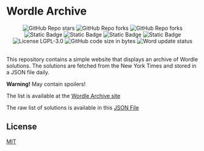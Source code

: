 # Wordle Archive

<div align="center">
  <img alt="GitHub Repo stars" src="https://img.shields.io/github/stars/Hamster45105/wordle-archive?style=social">
  <img alt="GitHub Repo forks" src="https://img.shields.io/github/forks/Hamster45105/wordle-archive?style=social">
  <img alt="GitHub Repo forks" src="https://img.shields.io/github/watchers/Hamster45105/wordle-archive?style=social">

  <br/>

  <img alt="Static Badge" src="https://img.shields.io/badge/Python-8A2BE2?style=for-the-badge&logo=python&logoColor=white&color=blue">
  <img alt="Static Badge" src="https://img.shields.io/badge/GitHub%20Actions%20-8A2BE2?style=for-the-badge&logo=github&color=000000">
  <img alt="Static Badge" src="https://img.shields.io/badge/JavaScript-8A2BE2?style=for-the-badge&logo=javascript&color=yellow&logoColor=white">
  <img alt="Static Badge" src="https://img.shields.io/badge/HTML-8A2BE2?style=for-the-badge&color=orange">

  
  <br/>

  <img src="https://img.shields.io/github/license/Hamster45105/wordle-archive?style=for-the-badge&color=blue" alt="License LGPL-3.0" />
  <img src="https://img.shields.io/github/languages/code-size/Hamster45105/wordle-archive?style=for-the-badge" alt="GitHub code size in bytes" />
  <img src="https://img.shields.io/github/actions/workflow/status/Hamster45105/wordle-archive/update.yml?style=for-the-badge&label=Word update status" alt="Word update status" />
</div>

<br/>

This repository contains a simple website that displays an archive of Wordle solutions. The solutions are fetched from the New York Times and stored in a JSON file daily.

**Warning!** May contain spoilers!

The list is available at the [Wordle Archive site](https://hamster45105.github.io/wordle-archive/)

The raw list of solutions is available in this [JSON File](https://raw.githubusercontent.com/Hamster45105/wordle-archive/main/wordle_solutions.json)

## License

[MIT](https://choosealicense.com/licenses/mit/)